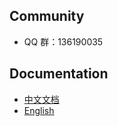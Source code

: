 Community
---------

* QQ 群：136190035

Documentation
------------

* [中文文档](./TUTORIAL_ZH.md)
* [English](./TUTORIAL_EN.md)
